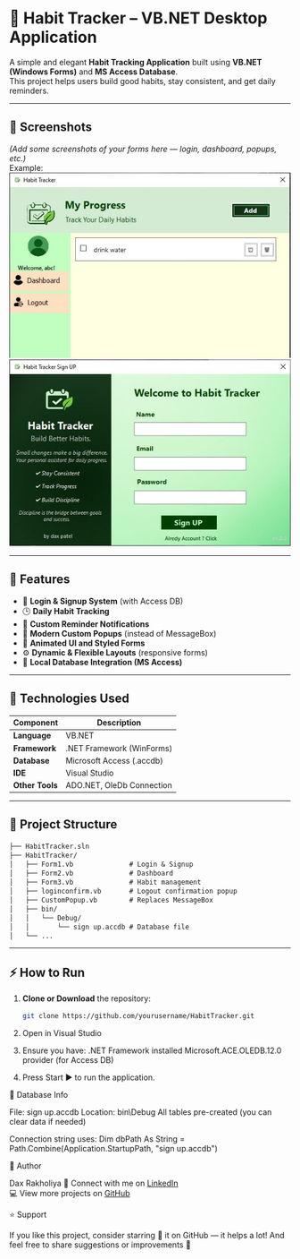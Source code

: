# 🌿 Habit Tracker – VB.NET Desktop Application

A simple and elegant **Habit Tracking Application** built using **VB.NET (Windows Forms)** and **MS Access Database**.  
This project helps users build good habits, stay consistent, and get daily reminders.

---

## 📸 Screenshots

*(Add some screenshots of your forms here — login, dashboard, popups, etc.)*  
Example:
![Login Page](app.JPG)
![Dashboard](dashboard.JPG)

---

## 🚀 Features

- 🧩 **Login & Signup System** (with Access DB)
- 🕒 **Daily Habit Tracking**
- 🔔 **Custom Reminder Notifications**
- 💬 **Modern Custom Popups** (instead of MessageBox)
- 🎨 **Animated UI and Styled Forms**
- ⚙️ **Dynamic & Flexible Layouts** (responsive forms)
- 💾 **Local Database Integration (MS Access)**

---

## 🧰 Technologies Used

| Component | Description |
|------------|-------------|
| **Language** | VB.NET |
| **Framework** | .NET Framework (WinForms) |
| **Database** | Microsoft Access (.accdb) |
| **IDE** | Visual Studio |
| **Other Tools** | ADO.NET, OleDb Connection |

---

## 🧩 Project Structure

```HabitTracker/
├── HabitTracker.sln
├── HabitTracker/
│   ├── Form1.vb              # Login & Signup
│   ├── Form2.vb              # Dashboard
│   ├── Form3.vb              # Habit management
│   ├── loginconfirm.vb       # Logout confirmation popup
│   ├── CustomPopup.vb        # Replaces MessageBox
│   ├── bin/
│   │   └── Debug/
│   │       └── sign up.accdb # Database file
│   └── ... 
```
---

## ⚡ How to Run

1. **Clone or Download** the repository:
   ```bash
   git clone https://github.com/yourusername/HabitTracker.git

2. Open in Visual Studio

3. Ensure you have:
    .NET Framework installed
    Microsoft.ACE.OLEDB.12.0 provider (for Access DB)
    
4. Press Start ▶️ to run the application.

💾 Database Info

File: sign up.accdb
Location: bin\Debug
All tables pre-created (you can clear data if needed)

Connection string uses:
Dim dbPath As String = Path.Combine(Application.StartupPath, "sign up.accdb")

👤 Author 

Dax Rakholiya
💬 Connect with me on [LinkedIn](https://www.linkedin.com/in/dax-rakholiya-908ab2289/)  
💻 View more projects on [GitHub](https://github.com/daxpatel7)

⭐ Support

If you like this project, consider starring 🌟 it on GitHub — it helps a lot!
And feel free to share suggestions or improvements 🙌
